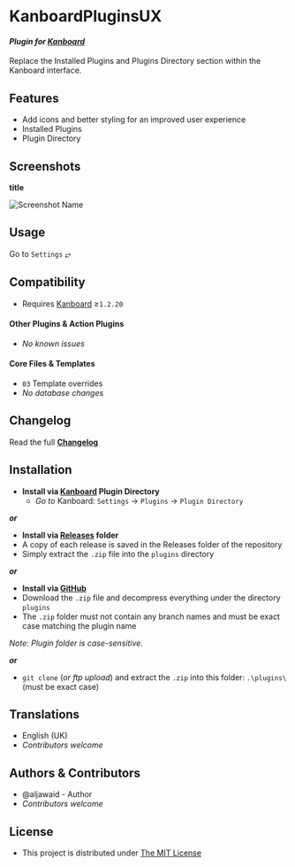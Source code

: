 # KanboardPluginsUX

#### _Plugin for [Kanboard](https://github.com/fguillot/kanboard "Kanboard - Kanban Project Management Software")_

Replace the Installed Plugins and Plugins Directory section within the Kanboard interface. 


Features
-------------

- Add icons and better styling for an improved user experience
- Installed Plugins
- Plugin Directory


Screenshots
----------

**title**  

![Screenshot Name](../master/screenshot-name.png "Read Screenshot Name")

Usage
-------------

Go to `Settings` &#10562;

Compatibility
-------------

- Requires [Kanboard](https://github.com/fguillot/kanboard "Kanboard - Kanban Project Management Software") ≥`1.2.20`

#### Other Plugins & Action Plugins
- _No known issues_
#### Core Files & Templates
- `03` Template overrides
- _No database changes_

Changelog
---------

Read the full [**Changelog**](../master/changelog.md "See changes")
 

Installation
------------

- **Install via [Kanboard](https://github.com/fguillot/kanboard "Kanboard - Kanban Project Management Software") Plugin Directory**
  - _Go to_ Kanboard: `Settings` -> `Plugins` -> `Plugin Directory`

**_or_**

- **Install via [Releases](../master/Releases/ "A copy of each release is saved in the folder") folder**
 - A copy of each release is saved in the Releases folder of the repository
 - Simply extract the `.zip` file into the `plugins` directory

**_or_**

- **Install via [GitHub](https://github.com/aljawaid "Find the correct plugin from the list of repositories")**
- Download the `.zip` file and decompress everything under the directory `plugins`
 - The `.zip` folder must not contain any branch names and must be exact case matching the plugin name

_Note: Plugin folder is case-sensitive._

**_or_**
- `git clone` (_or ftp upload_) and extract the `.zip` into this folder: `.\plugins\` (must be exact case)


Translations
------------

- English (UK)
- _Contributors welcome_


Authors & Contributors
----------------------

- @aljawaid - Author
- _Contributors welcome_

License
-------
- This project is distributed under [The MIT License](../master/LICENSE "Read The MIT license")
